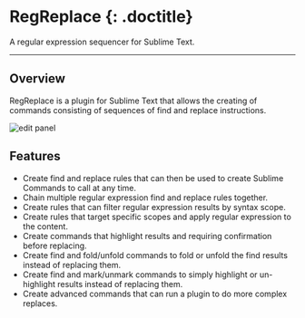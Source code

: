 # RegReplace {: .doctitle}
A regular expression sequencer for Sublime Text.

---

## Overview
RegReplace is a plugin for Sublime Text that allows the creating of commands consisting of sequences of find and replace instructions.

![edit panel](https://dl.dropboxusercontent.com/u/342698/RegReplace/edit_panel.png)

## Features

- Create find and replace rules that can then be used to create Sublime Commands to call at any time.
- Chain multiple regular expression find and replace rules together.
- Create rules that can filter regular expression results by syntax scope.
- Create rules that target specific scopes and apply regular expression to the content.
- Create commands that highlight results and requiring confirmation before replacing.
- Create find and fold/unfold commands to fold or unfold the find results instead of replacing them.
- Create find and mark/unmark commands to simply highlight or un-highlight results instead of replacing them.
- Create advanced commands that can run a plugin to do more complex replaces.
